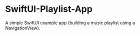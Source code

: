 # SwiftUI-Playlist-App
A simple SwiftUI example app (building a music playlist using a NavigationView).

